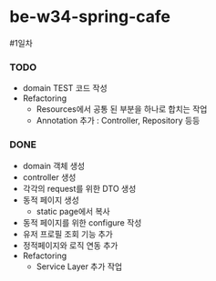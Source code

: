 # be-w34-spring-cafe

#1일차

### TODO
* domain TEST 코드 작성
* Refactoring
  * Resources에서 공통 된 부분을 하나로 합치는 작업
  * Annotation 추가 : Controller, Repository 등등
### DONE
* domain 객체 생성
* controller 생성
* 각각의 request를 위한 DTO 생성
* 동적 페이지 생성
  * static page에서 복사
* 동적 페이지를 위한 configure 작성
* 유저 프로필 조회 기능 추가
* 정적페이지와 로직 연동 추가
* Refactoring
  * Service Layer 추가 작업